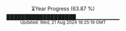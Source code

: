 <p align="center">
⏳Year Progress (63.87 %) <br>
███████████████████▁▁▁▁▁▁▁▁▁▁▁ <br>
<sub>Updated: Wed, 21 Aug 2024 18:25:19 GMT</sub>
</p>

